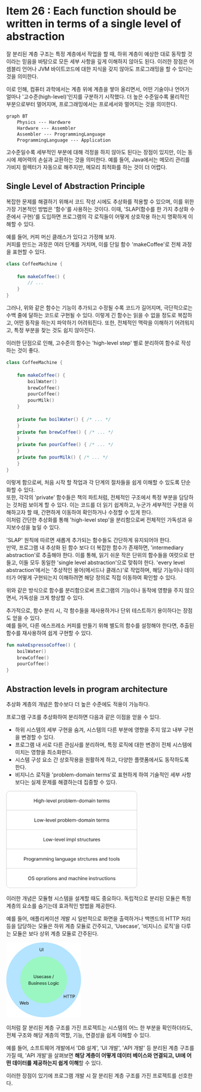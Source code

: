 # Item 26 : Each function should be written in terms of a single level of abstraction

잘 분리된 계층 구조는 특정 계층에서 작업을 할 때, 하위 계층이 예상한 대로 동작할 것이라는 믿음을 바탕으로 모든 세부 사항을 깊게 이해하지 않아도 된다.
이러한 장점은 어셈블리 언어나 JVM 바이트코드에 대한 지식을 갖지 않아도 프로그래밍을 할 수 있다는 것을 의미한다.

이로 인해, 컴퓨터 과학에서는 계층 위에 계층을 쌓아 올리면서, 어떤 기술이나 언어가 얼마나 '고수준(high-level)'인지를 구분하기 시작했다.
더 높은 수준일수록 물리적인 부분으로부터 멀어지며, 프로그래밍에서는 프로세서와 멀어지는 것을 의미한다.

```mermaid
graph BT
    Physics --- Hardware
    Hardware --- Assembler
    Assembler --- ProgrammingLanguage
    ProgrammingLanguage --- Application
```

고수준일수록 세부적인 부분에 대해 걱정을 하지 않아도 된다는 장점이 있지만, 이는 동시에 제어력의 손실과 교환하는 것을 의미한다.
예를 들어, Java에서는 메모리 관리를 가비지 컬렉터가 자동으로 해주지만, 메모리 최적화를 하는 것이 더 어렵다.

## Single Level of Abstraction Principle

복잡한 문제를 해결하기 위해서 코드 작성 시에도 추상화를 적용할 수 있으며, 이를 위한 가장 기본적인 방법은 '함수'를 사용하는 것이다.
이때, 'SLAP(함수를 한 가지 추상화 수준에서 구현)'를 도입하면 프로그램의 각 로직들이 어떻게 상호작용 하는지 명확하게 이해할 수 있다.

예를 들어, 커피 머신 클래스가 있다고 가정해 보자.  
커피를 만드는 과정은 여러 단계를 거치며, 이를 단일 함수 'makeCoffee'로 전체 과정을 표현할 수 있다.

```kotlin
class CoffeeMachine {

    fun makeCoffee() {
        // ...
    }
}
```

그러나, 위와 같은 함수는 기능이 추가되고 수정될 수록 코드가 길어지며, 극단적으로는 수백 줄에 달하는 코드로 구현될 수 있다.
이렇게 긴 함수는 읽을 수 없을 정도로 복잡하고, 어떤 동작을 하는지 파악하기 어려워진다.
또한, 전체적인 맥락을 이해하기 어려워지고, 특정 부분을 찾는 것도 쉽지 않아진다.

이러한 단점으로 인해, 고수준의 함수는 'high-level step' 별로 분리하여 함수로 작성하는 것이 좋다.

```kotlin
class CoffeeMachine {

    fun makeCoffee() {
        boilWater()
        brewCoffee()
        pourCoffee()
        pourMilk()
    }

    private fun boilWater() { /* ... */
    }
    private fun brewCoffee() { /* ... */
    }
    private fun pourCoffee() { /* ... */
    }
    private fun pourMilk() { /* ... */
    }
}
```

이렇게 함으로써, 처음 시작 할 작업과 각 단계의 절차들을 쉽게 이해할 수 있도록 단순화할 수 있다.  
또한, 각각의 'private' 함수들은 책의 파트처럼, 전체적인 구조에서 특정 부분을 담당하는 것처럼 보이게 할 수 있다.
이는 코드를 더 읽기 쉽게하고, 누군가 세부적인 구현을 이해하고자 할 때, 간편하게 이동하여 확인하거나 수정할 수 있게 한다.  
이처럼 간단한 추상화를 통해 'high-level step'을 분리함으로써 전체적인 가독성과 유지보수성을 높일 수 있다.

'SLAP' 원칙에 따르면 새롭게 추가되는 함수들도 간단하게 유지되어야 한다.  
만약, 프로그램 내 추상화 된 함수 보다 더 복잡한 함수가 존재하면, 'intermediary abstraction'로 추출해야 한다.
이를 통해, 읽기 쉬운 작은 단위의 함수들을 여럿으로 만들고, 이들 모두 동일한 'single level abstraction'으로 맞춰야 한다.
'every level abstraction'에서는 '추상적인 용어(메서드나 클래스)'로 작업하며, 해당 기능이나 데이터가 어떻게 구현되는지 이해하려면 해당 정의로 직접 이동하여 확인할 수 있다.

위와 같은 방식으로 함수를 분리함으로써 프로그램의 기능이나 동작에 영향을 주지 않으면서, 가독성을 크게 향상할 수 있다.

추가적으로, 함수 분리 시, 각 함수들을 재사용하거나 단위 테스트하기 용이하다는 장점도 얻을 수 있다.  
예를 들어, 다른 에스프레소 커피를 만들기 위해 별도의 함수를 설정해야 한다면, 추출된 함수를 재사용하여 쉽게 구현할 수 있다.

```kotlin
fun makeEspressoCoffee() {
    boilWater()
    brewCoffee()
    pourCoffee()
}
```

## Abstraction levels in program architecture

추상화 계층의 개념은 함수보다 더 높은 수준에도 적용이 가능하다.

프로그램 구조를 추상화하여 분리하면 다음과 같은 이점을 얻을 수 있다.

- 하위 시스템의 세부 구현을 숨겨, 시스템의 다른 부분에 영향을 주지 않고 내부 구현을 변경할 수 있다.
- 프로그램 내 서로 다른 관심사를 분리하며, 특정 로직에 대한 변경이 전체 시스템에 미치는 영향을 최소화한다.
- 시스템 구성 요소 간 상호작용을 원활하게 하고, 다양한 플랫폼에서도 동작하도록 한다.
- 비지니스 로직을 'problem-domain terms'로 표현하게 하여 기술적인 세부 사항보다는 실제 문제를 해결하는데 집중할 수 있다.

<img src="res/program_abstract.png" width="350">

이러한 개념은 모듈형 시스템을 설계할 때도 중요하다.
독립적으로 분리된 모듈은 특정 계층의 요소를 숨기는데 효과적인 방법을 제공한다.

예를 들어, 애플리케이션 개발 시 일반적으로 화면을 출력하거나 백엔드의 HTTP 처리 등을 담당하는 모듈은 하위 계층 모듈로 간주되고,
'Usecase', '비지니스 로직'을 다루는 모듈은 보다 상위 계층 모듈로 간주된다.

<img src="res/module_abstract.png" width="200">

이처럼 잘 분리된 계층 구조를 가진 프로젝트는 시스템의 어느 한 부분을 확인하더라도, 전체 구조와 해당 계층의 역할, 기능, 연결성을 쉽게 이해할 수 있다.

예를 들어, 소프트웨어 개발에서 'DB 설계', 'UI 개발', 'API 개발' 등 분리된 계층 구조를 가질 때,
'API 개발'을 살펴보면 **해당 계층이 어떻게 데이터 베이스와 연결되고, UI에 어떤 데이터를 제공하는지 쉽게 이해**할 수 있다.

이러한 장점이 있기에 프로그램 개발 시 잘 분리된 계층 구조를 가진 프로젝트를 선호한다.